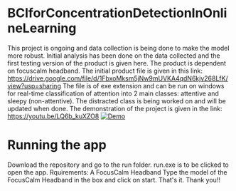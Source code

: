 # BCIforConcentrationDetectionInOnlineLearning
This project is ongoing and data collection is being done to make the model more robust. Initial analysis has been done on the data collected and the first testing version of the product is given here. The product is dependent on focuscalm headband. 
The initial product file is given in this link: https://drive.google.com/file/d/1FbxoMksm5jNw9mUVKA4qdN6kjv268LfK/view?usp=sharing
The file is of exe extension and can be run on windows for real-time classification of attention into 2 main classes: attentive and sleepy (non-attentive). The distracted class is being worked on and will be updated when done. 
The demonstration of the project is given in the link: https://youtu.be/LQ6b_kuXZO8
[![Demo](DemoAttentionGIF.gif)]([DemoAttention.mp4](https://youtu.be/dnkO_qrWpBk))


# Running the app
Download the repository and go to the run folder.
run.exe is to be clicked to open the app. 
Rquirements: A FocusCalm Headband
Type the model of the FocusCalm Headband in the box and click on start. That's it. Thank you!!
